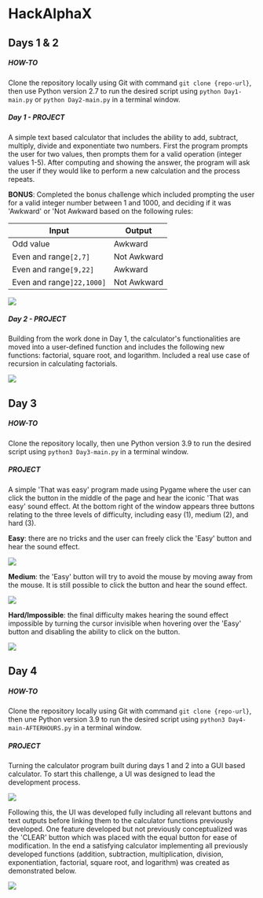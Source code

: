 # HackAlphaX

## Days 1 & 2
##### HOW-TO
Clone the repository locally using Git with command `git clone {repo-url}`, then use Python version 2.7 to run the desired script using `python Day1-main.py` or `python Day2-main.py` in a terminal window.

##### Day 1 - PROJECT
A simple text based calculator that includes the ability to add, subtract, multiply, divide and exponentiate two numbers. First the program prompts the user for two values, then prompts them for a valid operation (integer values 1-5). After computing and showing the answer, the program will ask the user if they would like to perform a new calculation and the process repeats.

**BONUS**: Completed the bonus challenge which included prompting the user for a valid integer number between 1 and 1000, and deciding if it was 'Awkward' or 'Not Awkward based on the following rules:

Input | Output
------------ | -------------
Odd value | Awkward
Even and range`[2,7]` | Not Awkward
Even and range`[9,22]` | Awkward
Even and range`]22,1000]` | Not Awkward

![](images/day1-calculator.png)

##### Day 2 - PROJECT
Building from the work done in Day 1, the calculator's functionalities are moved into a user-defined function and includes the following new functions: factorial, square root, and logarithm. Included a real use case of recursion in calculating factorials.

![](images/day2-calculator.png)

## Day 3
##### HOW-TO
Clone the repository locally, then une Python version 3.9 to run the desired script using `python3 Day3-main.py` in a terminal window.

##### PROJECT
A simple 'That was easy' program made using Pygame where the user can click the button in the middle of the page and hear the iconic 'That was easy' sound effect.
At the bottom right of the window appears three buttons relating to the three levels of difficulty, including easy (1), medium (2), and hard (3).

**Easy**: there are no tricks and the user can freely click the 'Easy' button and hear the sound effect.

![](images/easy-difficulty.png)

**Medium**: the 'Easy' button will try to avoid the mouse by moving away from the mouse. It is still possible to click the button and hear the sound effect.

![](medium-difficulty.gif)

**Hard/Impossible**: the final difficulty makes hearing the sound effect impossible by turning the cursor invisible when hovering over the 'Easy' button and disabling the ability to click on the button.

![](images/hard-difficulty.png)

## Day 4
##### HOW-TO
Clone the repository locally using Git with command `git clone {repo-url}`, then une Python version 3.9 to run the desired script using `python3 Day4-main-AFTERHOURS.py` in a terminal window.

##### PROJECT
Turning the calculator program built during days 1 and 2 into a GUI based calculator. To start this challenge, a UI was designed to lead the development process.

![](images/HackAlphaX-Day4-UIdesign.jpeg)

Following this, the UI was developed fully including all relevant buttons and text outputs before linking them to the calculator functions previously developed. One feature developed but not previously conceptualized was the 'CLEAR' button which was placed with the equal button for ease of modification. In the end a satisfying calculator implementing all previously developed functions (addition, subtraction, multiplication, division, exponentiation, factorial, square root, and logarithm) was created as demonstrated below.

![](gui-calculator-demo.gif)
